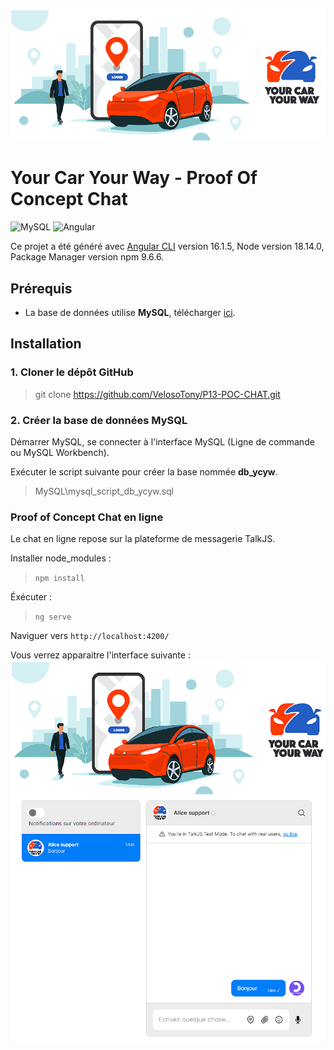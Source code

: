 <p align="center">
  <img src="src\assets\logo_ycyw.png" title="Your Car Your Way - POC">
</p>

# Your Car Your Way - Proof Of Concept Chat
![MySQL](https://img.shields.io/badge/MySQL-8.0.x-orange) ![Angular](https://img.shields.io/badge/Angular-16.1.6-red)

Ce projet a été généré avec [Angular CLI](https://github.com/angular/angular-cli) version 16.1.5, Node version 18.14.0, Package Manager version npm 9.6.6.

## Prérequis

- La base de données utilise **MySQL**, télécharger [ici](https://dev.mysql.com/downloads/installer/).

## Installation

### 1. Cloner le dépôt GitHub

> git clone https://github.com/VelosoTony/P13-POC-CHAT.git

### 2. Créer la base de données MySQL

Démarrer MySQL, se connecter à l'interface MySQL (Ligne de commande ou MySQL Workbench).

Exécuter le script suivante pour créer la base nommée **db_ycyw**.

> MySQL\mysql_script_db_ycyw.sql

### Proof of Concept Chat en ligne

Le chat en ligne repose sur la plateforme de messagerie TalkJS.

Installer node_modules :

> `npm install`

Éxécuter :

> `ng serve`

Naviguer vers `http://localhost:4200/`

Vous verrez apparaitre l'interface suivante :
<img src="src\assets\demo_interface.png" title="Your Car Your Way - Chat">


